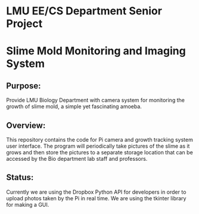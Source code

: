 
# LMU EE/CS Department Senior Project
# Slime Mold Monitoring and Imaging System

## Purpose: 
Provide LMU Biology Department with camera system for monitoring the growth of slime mold, 
a simple yet fascinating amoeba.

## Overview: 
This repository contains the code for Pi camera and growth tracking system user interface. 
The program will periodically take pictures of the slime as it grows and then store the pictures 
to a separate storage location that can be accessed by the Bio department lab staff and professors. 

## Status:
Currently we are using the Dropbox Python API for developers in order to upload photos
taken by the Pi in real time. We are using the tkinter library for making a GUI.

